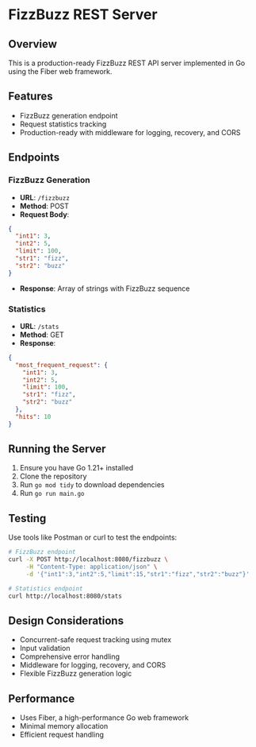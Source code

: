 # FizzBuzz REST Server

## Overview
This is a production-ready FizzBuzz REST API server implemented in Go using the Fiber web framework.

## Features
- FizzBuzz generation endpoint
- Request statistics tracking
- Production-ready with middleware for logging, recovery, and CORS

## Endpoints

### FizzBuzz Generation
- **URL**: `/fizzbuzz`
- **Method**: POST
- **Request Body**:
```json
{
  "int1": 3,
  "int2": 5,
  "limit": 100,
  "str1": "fizz",
  "str2": "buzz"
}
```
- **Response**: Array of strings with FizzBuzz sequence

### Statistics
- **URL**: `/stats`
- **Method**: GET
- **Response**: 
```json
{
  "most_frequent_request": {
    "int1": 3,
    "int2": 5,
    "limit": 100,
    "str1": "fizz",
    "str2": "buzz"
  },
  "hits": 10
}
```

## Running the Server
1. Ensure you have Go 1.21+ installed
2. Clone the repository
3. Run `go mod tidy` to download dependencies
4. Run `go run main.go`

## Testing
Use tools like Postman or curl to test the endpoints:

```bash
# FizzBuzz endpoint
curl -X POST http://localhost:8080/fizzbuzz \
     -H "Content-Type: application/json" \
     -d '{"int1":3,"int2":5,"limit":15,"str1":"fizz","str2":"buzz"}'

# Statistics endpoint
curl http://localhost:8080/stats
```

## Design Considerations
- Concurrent-safe request tracking using mutex
- Input validation
- Comprehensive error handling
- Middleware for logging, recovery, and CORS
- Flexible FizzBuzz generation logic

## Performance
- Uses Fiber, a high-performance Go web framework
- Minimal memory allocation
- Efficient request handling